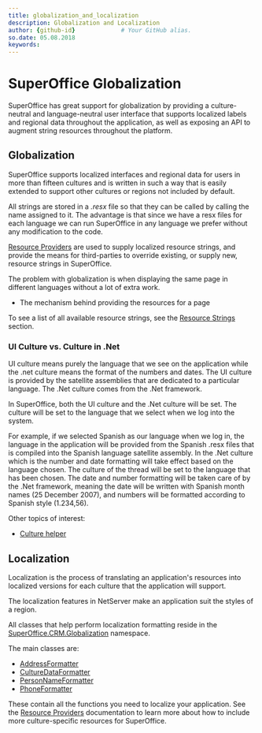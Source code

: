 ```yaml
---
title: globalization_and_localization      
description: Globalization and Localization
author: {github-id}             # Your GitHub alias.
so.date: 05.08.2018
keywords:
---
```


# SuperOffice Globalization

SuperOffice has great support for globalization by providing a culture-neutral and language-neutral user interface that supports localized labels and regional data throughout the application, as well as exposing an API to augment string resources throughout the platform.

## Globalization

SuperOffice supports localized interfaces and regional data for users in more than fifteen cultures and is written in such a way that is easily extended to support other cultures or regions not included by default.

All strings are stored in a *.resx* file so that they can be called by calling the name assigned to it. The advantage is that since we have a resx files for each language we can run SuperOffice in any language we prefer without any modification to the code.

[Resource Providers][1] are used to supply localized resource strings, and provide the means for third-parties to override existing, or supply new, resource strings in SuperOffice.

The problem with globalization is when displaying the same page in different languages without a lot of extra work.

* The mechanism behind providing the resources for a page

To see a list of all available resource strings, see the [Resource Strings][2] section.

### UI Culture vs. Culture in .Net

UI culture means purely the language that we see on the application while the .net culture means the format of the numbers and dates. The UI culture is provided by the satellite assemblies that are dedicated to a particular language. The .Net culture comes from the .Net framework.

In SuperOffice, both the UI culture and the .Net culture will be set. The culture will be set to the language that we select when we log into the system.

For example, if we selected Spanish as our language when we log in, the language in the application will be provided from the Spanish .resx files that is compiled into the Spanish language satellite assembly. In the .Net culture which is the number and date formatting will take effect based on the language chosen. The culture of the thread will be set to the language that has been chosen. The date and number formatting will be taken care of by the .Net framework, meaning the date will be written with Spanish month names (25 December 2007), and numbers will be formatted according to Spanish style (1.234,56).

Other topics of interest:

* [Culture helper][3]

## Localization

Localization is the process of translating an application's resources into localized versions for each culture that the application will support.

The localization features in NetServer make an application suit the styles of a region.

All classes that help perform localization formatting reside in the [SuperOffice.CRM.Globalization][8] namespace.

The main classes are:

* [AddressFormatter][4]
* [CultureDataFormatter][5]
* [PersonNameFormatter][6]
* [PhoneFormatter][7]

These contain all the functions you need to localize your application. See the [Resource Providers][2] documentation to learn more about how to include more culture-specific resources for SuperOffice.

<!-- Referenced links -->
[1]: language/resource-providers.md
[2]: https://community.superoffice.com/documentation/SDK/SO.NetServer.Data.Access/html/T_SuperOffice_Globalization_RC.htm
[3]: culture/culturesettinghelper.md
[4]: address/addressformatter.md
[5]: culture/culturedataformatter.md
[6]: personnameformatter.md
[7]: phoneformatter.md
[8]: superoffice-crm-globalization.md

